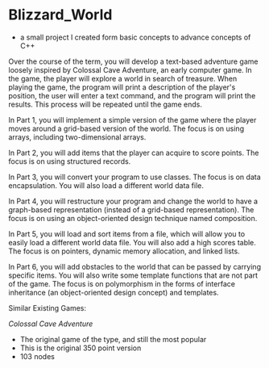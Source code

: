 # Blizzard_World
- a small project I created form basic concepts to advance concepts of C++

Over the course of the term, you will develop a text-based adventure game loosely inspired by Colossal Cave Adventure, an early computer game. In the game, the player will explore a world in search of treasure. When playing the game, the program will print a description of the player's position, the user will enter a text command, and the program will print the results. This process will be repeated until the game ends.

In Part 1, you will implement a simple version of the game where the player moves around a grid-based version of the world. The focus is on using arrays, including two-dimensional arrays.

In Part 2, you will add items that the player can acquire to score points. The focus is on using structured records.

In Part 3, you will convert your program to use classes. The focus is on data encapsulation. You will also load a different world data file.

In Part 4, you will restructure your program and change the world to have a graph-based representation (instead of a grid-based representation). The focus is on using an object-oriented design technique named composition.

In Part 5, you will load and sort items from a file, which will allow you to easily load a different world data file. You will also add a high scores table. The focus is on pointers, dynamic memory allocation, and linked lists.

In Part 6, you will add obstacles to the world that can be passed by carrying specific items. You will also write some template functions that are not part of the game. The focus is on polymorphism in the forms of interface inheritance (an object-oriented design concept) and templates.

Similar Existing Games: 

*Colossal Cave Adventure*
- The original game of the type, and still the most popular 
- This is the original 350 point version 
- 103 nodes
